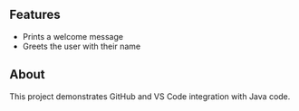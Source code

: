## Features

- Prints a welcome message
- Greets the user with their name

## About

This project demonstrates GitHub and VS Code
integration with Java code.
